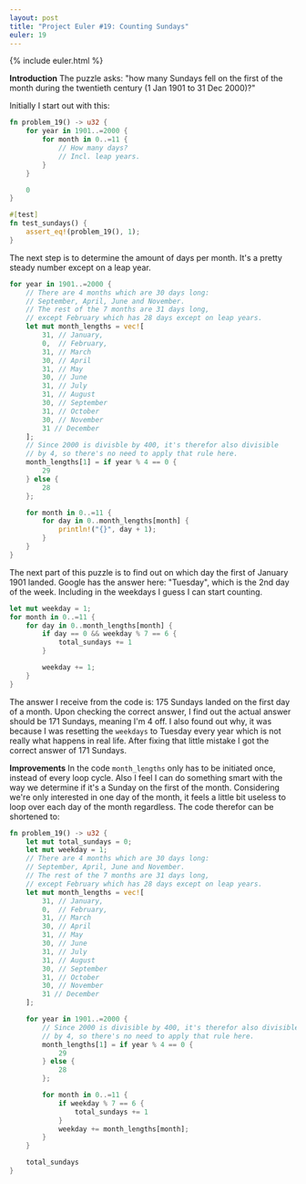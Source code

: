 ```yaml
---
layout: post
title: "Project Euler #19: Counting Sundays"
euler: 19
---
```


{% include euler.html %}

**Introduction**
The puzzle asks: "how many Sundays fell on the first of the month during the twentieth century (1 Jan 1901 to 31 Dec 2000)?"

Initially I start out with this:

```rust
fn problem_19() -> u32 {
    for year in 1901..=2000 {
        for month in 0..=11 {
            // How many days?
            // Incl. leap years.
        }
    }

    0
}

#[test]
fn test_sundays() {
    assert_eq!(problem_19(), 1);
}
```

The next step is to determine the amount of days per month. It's a pretty steady number except on a leap year.

```rust
for year in 1901..=2000 {
    // There are 4 months which are 30 days long:
    // September, April, June and November.
    // The rest of the 7 months are 31 days long,
    // except February which has 28 days except on leap years.
    let mut month_lengths = vec![
        31, // January,
        0,  // February,
        31, // March
        30, // April
        31, // May
        30, // June
        31, // July
        31, // August
        30, // September
        31, // October
        30, // November
        31 // December
    ];
    // Since 2000 is divisble by 400, it's therefor also divisible
    // by 4, so there's no need to apply that rule here.
    month_lengths[1] = if year % 4 == 0 {
        29
    } else {
        28
    };

    for month in 0..=11 {
        for day in 0..month_lengths[month] {
            println!("{}", day + 1);
        }
    }
}
```

The next part of this puzzle is to find out on which day the first of January 1901 landed. Google has the answer here: "Tuesday", which is the 2nd day of the week. Including in the weekdays I guess I can start counting.

```rust
let mut weekday = 1;
for month in 0..=11 {
    for day in 0..month_lengths[month] {
        if day == 0 && weekday % 7 == 6 {
            total_sundays += 1
        }

        weekday += 1;
    }
}
```

The answer I receive from the code is: 175 Sundays landed on the first day of a month. Upon checking the correct answer, I find out the actual answer should be 171 Sundays, meaning I'm 4 off. I also found out why, it was because I was resetting the `weekdays` to Tuesday every year which is not really what happens in real life. After fixing that little mistake I got the correct answer of 171 Sundays.

**Improvements**
In the code `month_lengths` only has to be initiated once, instead of every loop cycle. Also I feel I can do something smart with the way we determine if it's a Sunday on the first of the month. Considering we're only interested in one day of the month, it feels a little bit useless to loop over each day of the month regardless. The code therefor can be shortened to:

```rust
fn problem_19() -> u32 {
    let mut total_sundays = 0;
    let mut weekday = 1;
    // There are 4 months which are 30 days long:
    // September, April, June and November.
    // The rest of the 7 months are 31 days long,
    // except February which has 28 days except on leap years.
    let mut month_lengths = vec![
        31, // January,
        0,  // February,
        31, // March
        30, // April
        31, // May
        30, // June
        31, // July
        31, // August
        30, // September
        31, // October
        30, // November
        31 // December
    ];

    for year in 1901..=2000 {
        // Since 2000 is divisible by 400, it's therefor also divisible
        // by 4, so there's no need to apply that rule here.
        month_lengths[1] = if year % 4 == 0 {
            29
        } else {
            28
        };

        for month in 0..=11 {
            if weekday % 7 == 6 {
                total_sundays += 1
            }
            weekday += month_lengths[month];
        }
    }

    total_sundays
}
```
